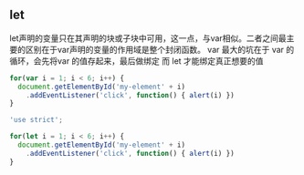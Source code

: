 ## let
let声明的变量只在其声明的块或子块中可用，这一点，与var相似。二者之间最主要的区别在于var声明的变量的作用域是整个封闭函数。
var 最大的坑在于 var 的循环，会先将var 的值存起来，最后做绑定
而 let 才能绑定真正想要的值
```js
for(var i = 1; i < 6; i++) {
  document.getElementById('my-element' + i)
    .addEventListener('click', function() { alert(i) })
}
```
```js
'use strict';

for(let i = 1; i < 6; i++) {
  document.getElementById('my-element' + i)
    .addEventListener('click', function() { alert(i) })
}
```

